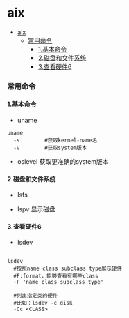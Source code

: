 # aix

<!-- @import "[TOC]" {cmd="toc" depthFrom=1 depthTo=6 orderedList=false} -->
<!-- code_chunk_output -->

- [aix](#aix)
    - [常用命令](#常用命令)
      - [1.基本命令](#1基本命令)
      - [2.磁盘和文件系统](#2磁盘和文件系统)
      - [3.查看硬件6](#3查看硬件6)

<!-- /code_chunk_output -->

### 常用命令

#### 1.基本命令
* uname
```shell
uname
  -s        #获取kernel-name名
  -v        #获取system版本
```

* oslevel
获取更准确的system版本

#### 2.磁盘和文件系统
* lsfs

* lspv
显示磁盘


#### 3.查看硬件6
* lsdev
```shell

lsdev
  #按照name class subclass type展示硬件
  #F:format，能够查看有哪些class
  -F 'name class subclass type'

  #列出指定类的硬件
  #比如：lsdev -c disk
  -Cc <CLASS>
```
